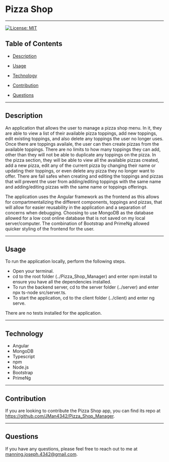 # Pizza Shop

---

[![License: MIT](https://img.shields.io/badge/License-MIT-yellow.svg)](https://opensource.org/licenses/MIT)

## **Table of Contents**

- [Description](#Description)

- [Usage](#usage)

- [Technology](#technology)

- [Contribution](#contribution)

- [Questions](#questions)

---

## **Description**

An application that allows the user to manage a pizza shop menu. In it, they are able to view a list of their available pizza toppings, add new toppings, edit existing toppings, and also delete any toppings the user no longer uses. Once there are toppings availale, the user can then create pizzas from the available toppings. There are no limits to how many toppings they can add, other than they will not be able to duplicate any toppings on the pizza. In the pizza section, they will be able to view all the available pizzas created, add a new pizza, edit any of the current pizza by changing their name or updating their toppings, or even delete any pizza they no longer want to offer. There are fail safes when creating and editing the toppings and pizzas that will prevent the user from adding/editing toppings with the same name and adding/editing pizzas with the same name or toppings offerings.

The application uses the Angular framework as the frontend as this allows for compartmentalizing the different components, toppings and pizzas, that will allow for easier reusability in the application and a separation of concerns when debugging. Choosing to use MongoDB as the database allowed for a low cost online database that is not saved on my local server/computer. The combination of Bootstrap and PrimeNg allowed quicker styling of the frontend for the user.

---

## Usage

To run the application locally, perform the following steps.

- Open your terminal.
- cd to the root folder (../Pizza_Shop_Manager) and enter npm install to ensure you have all the dependencies installed.
- To run the backend server, cd to the server folder (../server) and enter npx ts-node src/server.ts.
- To start the application, cd to the client folder (../client) and enter ng serve.

There are no tests installed for the application.

---

## **Technology**

- Angular
- MongoDB
- Typescript
- npm
- Node.js
- Bootstrap
- PrimeNg

---

## **Contribution**

If you are looking to contribute the Pizza Shop app, you can find its repo at https://github.com/JMan4342/Pizza_Shop_Manager.

---

## **Questions**

If you have any questions, please feel free to reach out to me at manning.joseph.4342@gmail.com.
